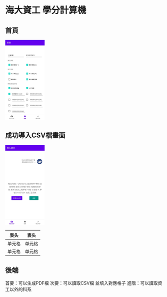 # 海大資工 學分計算機

## 首頁
<img src="https://github.com/partner0487/NTOU-credit-calculation/blob/master/image/home.jpg" width="25%">

## 成功導入CSV檔畫面
<img src="https://github.com/partner0487/NTOU-credit-calculation/blob/master/image/csv.png" width="25%">

|  表头   | 表头  |
|  ----  | ----  |
| 单元格  | 单元格 |
| 单元格  | 单元格 |

## 後端
首要：可以生成PDF檔
次要：可以讀取CSV檔 並填入對應格子
進階：可以讀取資工以外的科系 
